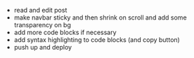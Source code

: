 - read and edit post
- make navbar sticky and then shrink on scroll and add some transparency on bg
- add more code blocks if necessary
- add syntax highlighting to code blocks (and copy button)
- push up and deploy
